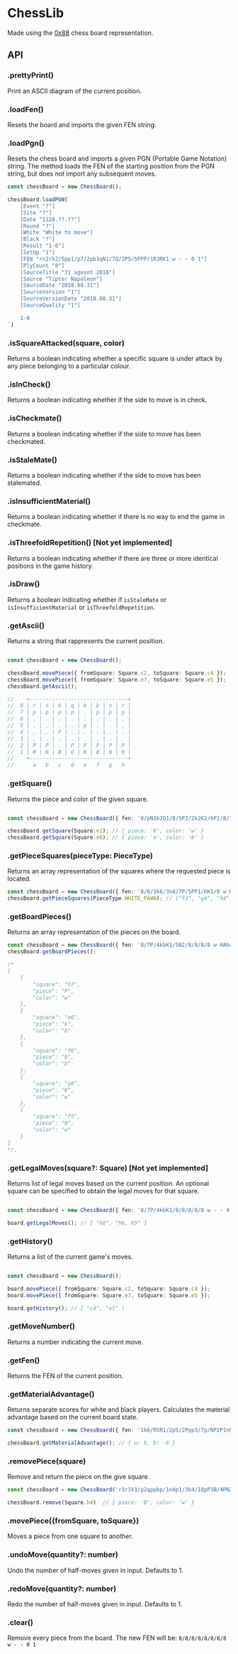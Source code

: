 # ChessLib

Made using the [0x88](https://www.chessprogramming.org/0x88) chess board representation.

## API

### .prettyPrint()

Print an ASCII diagram of the current position.

### .loadFen()

Resets the board and imports the given FEN string.

### .loadPgn()

Resets the chess board and imports a given PGN (Portable Game Notation) string. The method loads the FEN of the starting position from the PGN string, but does not import any subsequent moves.

```ts
const chessBoard = new ChessBoard();

chessBoard.loadPGN(`
    [Event "?"]
    [Site "?"]
    [Date "1128.??.??"]
    [Round "?"]
    [White "White to move"]
    [Black "?"]
    [Result "1-0"]
    [SetUp "1"]
    [FEN "rn2rk2/5pp1/p7/2pb1qN1/7Q/2P5/5PPP/1R3RK1 w - - 0 1"]
    [PlyCount "0"]
    [SourceTitle "31 agosot 2018"]
    [Source "Tipter Napoleon"]
    [SourceDate "2018.08.31"]
    [SourceVersion "1"]
    [SourceVersionDate "2018.08.31"]
    [SourceQuality "1"]

    1-0
`)

```


### .isSquareAttacked(square, color)

Returns a boolean indicating whether a specific square is under attack by any piece belonging to a particular colour.

### .isInCheck()

Returns a boolean indicating whether if the side to move is in check.

### .isCheckmate()

Returns a boolean indicating whether if the side to move has been checkmated.

### .isStaleMate()

Returns a boolean indicating whether if the side to move has been stalemated.

### .isInsufficientMaterial()

Returns a boolean indicating whether if there is no way to end the game in checkmate.

### .isThreefoldRepetition() [Not yet implemented]

Returns a boolean indicating whether if there are three or more identical positions in the game history.

### .isDraw()

Returns a boolean indicating whether if `isStaleMate` or `isInsufficientMaterial` or `isThreefoldRepetition`.

### .getAscii()

Returns a string that rappresents the current position.

```ts

const chessBoard = new ChessBoard();

chessBoard.movePiece({ fromSquare: Square.c2, toSquare: Square.c4 });
chessBoard.movePiece({ fromSquare: Square.e7, toSquare: Square.e5 });
chessBoard.getAscii();

//    +-------------------------------+
//  8 | r | n | b | q | k | b | n | r |
//  7 | p | p | p | p | . | p | p | p |
//  6 | . | . | . | . | . | . | . | . |
//  5 | . | . | . | . | p | . | . | . |
//  4 | . | . | P | . | . | . | . | . |
//  3 | . | . | . | . | . | . | . | . |
//  2 | P | P | . | P | P | P | P | P |
//  1 | R | N | B | Q | K | B | N | R |
//    +-------------------------------+
//      a   b   c   d   e   f   g   h

```

### .getSquare()

Returns the piece and color of the given square.

```ts

const chessBoard = new ChessBoard({ fen: '8/pN1b2Q1/8/5P2/2k2K2/6P1/8/7r w - - 0 1' });

chessBoard.getSquare(Square.e1); // { piece: 'K', color: 'w' }
chessBoard.getSquare(Square.e6); // { piece: 'e', color: 'b' }

```

### .getPieceSquares(pieceType: PieceType)

Returns an array representation of the squares where the requested piece is located.

```ts
const chessBoard = new ChessBoard({ fen: '8/8/1k6/3n4/7P/5PP1/6K1/8 w HAha - 0 1' });
chessBoard.getPieceSquares(PieceType.WHITE_PAWN); // ["f3", "g4", "h4"];
```

### .getBoardPieces()

Returns an array representation of the pieces on the board.

```ts
const chessBoard = new ChessBoard({ fen: '8/7P/4kbK1/5N2/8/8/8/8 w HAha - 0 1' });
chessBoard.getBoardPieces();

/*
[
    {
        "square": "h7",
        "piece": "P",
        "color": "w"
    },
    {
        "square": "e6",
        "piece": "k",
        "color": "b"
    },
    {
        "square": "f6",
        "piece": "b",
        "color": "b"
    },
    {
        "square": "g6",
        "piece": "K",
        "color": "w"
    },
    {
        "square": "f5",
        "piece": "N",
        "color": "w"
    }
]
*/.
```

### .getLegalMoves(square?: Square) [Not yet implemented]

Returns list of legal moves based on the current position. An optional square can be specified to obtain the legal moves for that square.

```ts

const chessBoard = new ChessBoard({ fen: '8/7P/4kbK1/8/8/8/8/8 w - - 4 3' });

board.getLegalMoves(); // [ "h8", "h6, h5" ]

```

### .getHistory()

Returns a list of the current game's moves.

```ts

const chessBoard = new ChessBoard();

board.movePiece({ fromSquare: Square.c2, toSquare: Square.c4 });
board.movePiece({ fromSquare: Square.e7, toSquare: Square.e5 });

board.getHistory(); // [ "c4", "e5" ]

```

### .getMoveNumber()

Returns a number indicating the current move.

### .getFen()

Returns the FEN of the current position.

### .getMaterialAdvantage()

Returns separate scores for white and black players. Calculates the material advantage based on the current board state.

```ts
const chessBoard = new ChessBoard({ fen: '1k6/R5R1/2p5/2Ppp3/7p/NP2P1nP/5KP1/r7 w - - 3 34' });

chessBoard.getMaterialAdvantage(); // { w: 6, b: -6 }
```

### .removePiece(square)

Remove and return the piece on the give square.

```ts
const chessBoard = new ChessBoard('r3r1k1/p2qppbp/1n4p1/3b4/1QpP3B/4PN2/P3BPPP/1RR3K1 b - - 8 17');

chessBoard.remove(Square.h4)  // { piece: 'B', color: 'w' }
```

### .movePiece({fromSquare, toSquare})

Moves a piece from one square to another.

### .undoMove(quantity?: number)

Undo the number of half-moves given in input. Defaults to 1.

### .redoMove(quantity?: number)

Redo the number of half-moves given in input. Defaults to 1.

### .clear()

Remove every piece from the board. The new FEN will be: `8/8/8/8/8/8/8/8 w - - 0 1`
